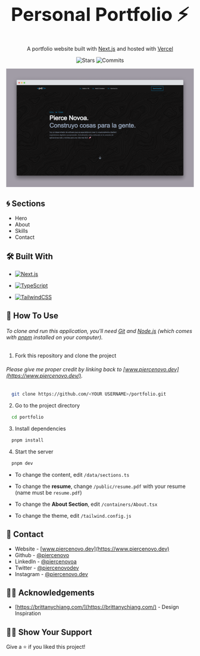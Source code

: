 <!-- PERSONAL PORTFOLIO -->
  <h1 align="center" style="font-size: 50px"> Personal Portfolio ⚡</h1>
  <p align="center">
  A portfolio website built with <a href="https://nextjs.org/" target="_blank">Next.js</a> and hosted with <a      href="https://vercel.com/" target="_blank">Vercel</a>
  </p>
 <p align="center">
  <img alt="Stars" src="https://badgen.net/github/stars/piercenovo/portfolio">
  <img alt="Commits" src="https://badgen.net/github/commits/piercenovo/portfolio/main">
 </p>

[![My Portfolio](https://raw.githubusercontent.com/piercenovo/portfolio/main/public/images/portfolio-screen.png)](https://www.piercenovo.dev)

<!-- SECTIONS -->

## 🌀 Sections

- Hero
- About
- Skills
- Contact

<!-- BUILT WITH -->

## 🛠 Built With

- <a href="https://nextjs.org/" target="_blank"><img src="https://img.shields.io/badge/Next.js-000000?style=for-the-badge&logo=Next.js&logoColor=white" alt="Next.js">
  </a>

- <a href="https://www.typescriptlang.org/" target="_blank"><img src="https://img.shields.io/badge/TypeScript-3178C6?style=for-the-badge&logo=TypeScript&logoColor=white" alt="TypeScript">
  </a>

- <a href="https://tailwindcss.com/" target="_blank"><img src="https://img.shields.io/badge/TailwindCSS-38BDF8?style=for-the-badge&logo=TailwindCSS&logoColor=white" alt="TailwindCSS">
  </a>

<!-- HOW TO USE -->

## 🚀 How To Use

###### To clone and run this application, you'll need [Git](https://git-scm.com) and [Node.js](https://nodejs.org/en/download/) (which comes with [pnpm](https://pnpm.io/) installed on your computer).

1. Fork this repository and clone the project

###### Please give me proper credit by linking back to [www.piercenovo.dev](https://www.piercenovo.dev/).

```bash
  git clone https://github.com/<YOUR USERNAME>/portfolio.git
```

2. Go to the project directory

```bash
  cd portfolio
```

3. Install dependencies

```bash
  pnpm install
```

4. Start the server

```bash
  pnpm dev
```

- To change the content, edit `/data/sections.ts`

- To change the **resume**, change `/public/resume.pdf` with your resume (name must be `resume.pdf`)

- To change the **About Section**, edit `/containers/About.tsx`

- To change the theme, edit `/tailwind.config.js`

<!-- CONTACT -->

## 🔎 Contact

- Website - [www.piercenovo.dev](https://www.piercenovo.dev)
- Github - [@piercenovo](https://github.com/piercenovo)
- LinkedIn - [@piercenovoa](https://www.linkedin.com/in/piercenovoa/)
- Twitter - [@piercenovodev](https://twitter.com/piercenovodev)
- Instagram - [@piercenovo.dev](https://www.instagram.com/piercenovo.dev/)

<!-- ACKNOWLEDGEMENTS -->

## 🤲🏻 Acknowledgements

- [https://brittanychiang.com/](https://brittanychiang.com/) - Design Inspiration

<!-- SHOW YOUR SUPPORT -->

## 🫶🏻 Show Your Support

Give a ⭐️ if you liked this project!
